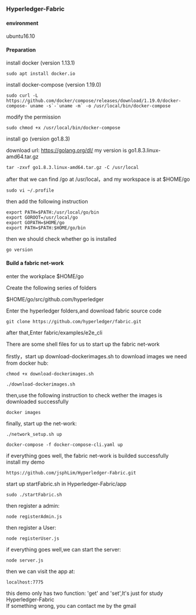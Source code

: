 ### Hyperledger-Fabric

#### environment
ubuntu16.10

#### Preparation
install docker (version 1.13.1)
```
sudo apt install docker.io  
```
install docker-compose (version 1.19.0)
```
sudo curl -L https://github.com/docker/compose/releases/download/1.19.0/docker-compose-`uname -s`-`uname -m` -o /usr/local/bin/docker-compose  
```
modify the permission
```
sudo chmod +x /usr/local/bin/docker-compose 
```

install go (version go1.8.3)<br>

download url: https://golang.org/dl/ my version is go1.8.3.linux-amd64.tar.gz
```
tar -zxvf go1.8.3.linux-amd64.tar.gz -C /usr/local  
```
after that we can find /go at /usr/local，and my workspace is at $HOME/go<br>
```
sudo vi ~/.profile  
```
then add the following instruction
```
export PATH=$PATH:/usr/local/go/bin   
export GOROOT=/usr/local/go   
export GOPATH=$HOME/go   
export PATH=$PATH:$HOME/go/bin  
```
then we should check whether go is installed
```
go version
```
#### Build a fabric net-work
enter the workplace $HOME/go

Create the following series of folders

$HOME/go/src/github.com/hyperledger

Enter the hyperledger folders,and download fabric source code
```
git clone https://github.com/hyperledger/fabric.git  
```
after that,Enter fabric/examples/e2e_cli

There are some shell files for us to start up the fabric net-work

firstly，start up download-dockerimages.sh to download images we need from docker hub:
```
chmod +x download-dockerimages.sh  
```
```
./download-dockerimages.sh  
```
then,use the following instruction to check wether the  images is downloaded successfully
```
docker images  
```
finally, start up the net-work:
```
./network_setup.sh up  
```
```
docker-compose -f docker-compose-cli.yaml up  
```
if everything goes well, the fabric net-work is builded successfully<br>
install my demo
```
https://github.com/jsphLim/Hyperledger-Fabric.git
```
start up startFabric.sh in Hyperledger-Fabric/app
```
sudo ./startFabric.sh
```
then register a admin:
```
node registerAdmin.js
```
then register a User:
```
node registerUser.js
```
if everything goes well,we can start the server:
```
node server.js
```
then we can visit the app at:
```
localhost:7775 
```
this demo only has two function: 'get' and 'set',It's just for study Hyperledger-Fabric<br>
If something wrong, you can contact me by the gmail
